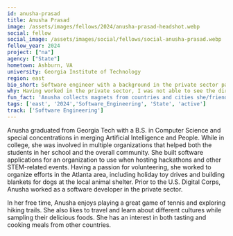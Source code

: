 ```yaml
---
id: anusha-prasad
title: Anusha Prasad 
image: /assets/images/fellows/2024/anusha-prasad-headshot.webp
social: fellow
social_image: /assets/images/social/fellows/social-anusha-prasad.webp
fellow_year: 2024
project: ["na"]
agency: ["State"]
hometown: Ashburn, VA
university: Georgia Institute of Technology
region: east
bio_short: Software engineer with a background in the private sector passionate about public policy and volunteering
why: Having worked in the private sector, I was not able to see the direct impact of my contributions. Thus, I began looking to transition into the public sector. I think the U.S. Digital Corps provides a great pathway into engaging with technology development more meaningfully. Getting to work with government agencies that are using advanced software for more effective policy/decision making is where I can make the most impact. 
fun_fact: 'Anusha collects magnets from countries and cities she/friends/family have traveled to. She currently has over 50 magnets and an overcrowded fridge.'
tags: ['east', '2024','Software_Engineering', 'State', 'active']
track: ['Software Engineering']
---
```


Anusha graduated from Georgia Tech with a B.S. in Computer Science and special concentrations in merging Artificial Intelligence and People. While in college, she was involved in multiple organizations that helped both the students in her school and the overall community. She built software applications for an organization to use when hosting hackathons and other STEM-related events. Having a passion for volunteering, she worked to organize efforts in the Atlanta area, including holiday toy drives and building blankets for dogs at the local animal shelter. Prior to the U.S. Digital Corps, Anusha worked as a software developer in the private sector. 

In her free time, Anusha enjoys playing a great game of tennis and exploring hiking trails. She also likes to travel and learn about different cultures while sampling their delicious foods. She has an interest in both tasting and cooking meals from other countries.